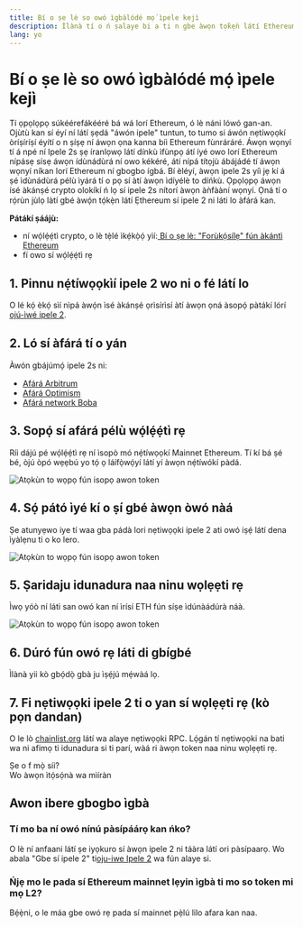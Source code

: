 ```yaml
---
title: Bí o ṣe lè so owó ìgbàlódé mọ́ ìpele kejì
description: Ìlànà tí o ń ṣalaye bi a ti n gbe àwọn tọ́kẹ̀n látí Ethereum si ipele 2 pẹ̀lú lilo afára.
lang: yo
---
```


# Bí o ṣe lè so owó ìgbàlódé mọ́ ìpele kejì

Tí ọpọlọpọ súkéérefákééré bá wá lorí Ethereum, ó lè náni lówó gan-an. Ojùtù kan sí éyí ní látí ṣẹdá "áwón ipele" tuntun, to tumo si áwón nẹtíwọọkí òríṣíríṣí éyítí o n ṣíṣẹ ní áwọn ọna kanna bíi Ethereum fùnráráré. Áwọn wọnyí tí á npé ní Ipele 2s ṣẹ íranlọwọ látí dínkù ìfùnpọ átí íyé owo lorí Ethereum nípásẹ sísẹ áwọn ídùnádùrá ní owo kékéré, átí nípá títọjù ábájádé tí áwọn wọnyí níkan lorí Ethereum ní gbogbo ígbá. Bí èléyí, àwọn ipele 2s yíì jẹ kí á ṣé ìdùnádùrá pélù ìyárá tí o pọ sí àtí àwọn ìdíyélè to díńkù. Ọpọlọpọ áwọn ísé àkánṣé crypto olokíkí ń lọ sí ipele 2s nítorí àwọn àǹfààní wọnyí. Ọná tí o rọ́rùn jùlọ làtí gbé àwó̩n tọ́kẹ̀n látí Ẹthereum sí ipele 2 ni láti lo àfárá kan.

**Pátákí ṣáájù:**

- ní wọ́lẹ́ẹ́tì crypto, o lè tẹ̀lé ìkẹ́kọ̀ọ́ yìí:[ Bí o ṣe lè: "Forùkọ́sílẹ" fún àkántì Ẹthereum](/guides/how-to-create-an-ethereum-account/)
- fí owo sí wọ́lẹ́ẹ́tì rẹ

## 1. Pinnu nẹ́tíwọọkìí ipele 2 wo ni o fé látí lo

O lé kọ́ èkọ́ sìí nìpá àwọ́n ìsé àkánṣé ọrìsírìsí àtí àwọn ọná àsopọ́ pàtákí lórí [ojú-ìwé ipele 2](/layer-2/).

## 2. Ló sí àfárá tí o yán

Àwón gbájúmó̩ ipele 2s ni:

- [Afárá Arbitrum](https://bridge.arbitrum.io/?l2ChainId=42161)
- [Afárá Optimism](https://app.optimism.io/bridge/deposit)
- [Afárá network Boba](https://gateway.boba.network/)

## 3. Sopọ́ sí afárá pélù wọ́lẹ́ẹ́tì rẹ

Ríi dájú pé wọ́lẹ́ẹ́tì rẹ ní ìsopò mó nẹ́tíwọọkí Mainnet Ethereum. Tí kí bá ṣé bé, òjú òpó wẹẹbú yo tọ́ ọ láífọ̀wọ́yí látí yí àwọn nẹ́tíwókí pàdá.

![Atọkùn to wọpọ fún isopọ awon token](./bridge1.png)

## 4. Sọ́ pátó ìyé kí o ṣí gbé àwọn òwó nàá

Ṣe atunyẹwo iye tí waa gba pádà lori nẹtiwọọki ipele 2 ati owó iṣẹ́ látí dena ìyàlẹnu ti o ko lero.

![Atọkùn to wọpọ fún isopọ awon token](./bridge2.png)

## 5. Ṣaridaju idunadura naa ninu wọlẹẹti rẹ

Ìwọ yóò ní láti san owó kan ní ìrísí ETH fún síṣe ìdúnàádúrà náà.

![Atọkùn to wọpọ fún isopọ awon token](./bridge3.png)

## 6. Dúró fún owó rẹ láti di gbígbé

Ìlànà yii kò gbọ́dọ̀ gbà ju ìṣẹ́jú mẹ́wàá lọ.

## 7. Fi nẹtiwọọki ipele 2 ti o yan sí wọlẹẹti rẹ (kò pọn dandan)

O le lò [chainlist.org](http://chainlist.org) látí wa alaye nẹtiwọọki RPC. Lọ́gán tí nẹtiwọọki na bati wa ni afimọ ti idunadura si ti parí, wàá ri àwọn token naa ninu wọlẹẹti rẹ.
<br />

<Alert variant="update">
<Emoji text=":eyes:" className="text-4xl"/>
<AlertContent className="justify-between flex-row items-center">
  <div>Ṣe o f mọ̀ síi?</div>
  <ButtonLink href="/guides/">
    Wo àwọn ìtọ́sọ́nà wa mìíràn
  </ButtonLink>
</AlertContent>
</Alert>

## Awon ibere gbogbo ìgbà

### Tí mo ba ní owó nínú pàsípáárọ kan ńko?

O lè ní anfaani látí ṣe iyọkuro sí àwọn ipele 2 ni táàra látí ori pàsípaarọ. Wo abala "Gbe sí ipele 2" ti[oju-iwe Ipele 2](/layer-2/) wa fún alaye si.

### Ńjẹ mo le pada sí Ethereum mainnet lẹyin ìgbà ti mo so token mi mọ L2?

Bẹ́ẹ̀ni, o le máa gbe owó rẹ pada sí mainnet pẹ̀lú lilo afara kan naa.
